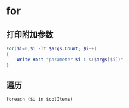 # for

## 打印附加参数
```powershell
For($i=0;$i -lt $args.Count; $i++)
{
    Write-Host "parameter $i : $($args[$i])"
}
```

## 遍历

`foreach ($i in $colItems)`

